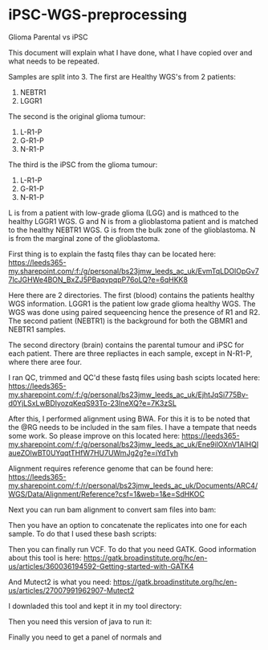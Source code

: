 # iPSC-WGS-preprocessing
Glioma Parental vs iPSC

This document will explain what I have done, what I have copied over and what needs to be repeated.

Samples are split into 3. 
The first are Healthy WGS's from 2 patients:
  1. NEBTR1
  2. LGGR1
     
The second is the original glioma tumour:
  1. L-R1-P
  2. G-R1-P
  3. N-R1-P

The third is the iPSC from the glioma tumour:
  1. L-R1-P
  2. G-R1-P
  3. N-R1-P

L is from a patient with low-grade glioma (LGG) and is mathced to the healthy LGGR1 WGS.
G and N is from a glioblastoma patient and is matched to the healthy NEBTR1 WGS.
G is from the bulk zone of the glioblastoma.
N is from the marginal zone of the glioblastoma.

First thing is to explain the fastq files thay can be located here:
https://leeds365-my.sharepoint.com/:f:/g/personal/bs23jmw_leeds_ac_uk/EvmTqLDOlOpGv77lcJGHWe4BON_BxZJ5PBaqvpqpP76oLQ?e=6qHKK8

Here there are 2 directories. The first (blood) contains the patients healthy WGS information. LGGR1 is the patient low grade glioma healthy WGS. The WGS was done using paired sequeencing hence the presence of R1 and R2. The second patient (NEBTR1) is the background for both the GBMR1 and NEBTR1 samples.

The second directory (brain) contains the parental tumour and iPSC for each patient. There are three repliactes in each sample, except in N-R1-P, where there aree four.

I ran QC, trimmed and QC'd these fastq files using bash scipts located here:
https://leeds365-my.sharepoint.com/:f:/g/personal/bs23jmw_leeds_ac_uk/EjhtJqSi775Bv-d0YjLSxLwBDIyozqKeqS93To-23IneXQ?e=7K3zSL

After this, I performed alignment using BWA. For this it is to be noted that the @RG needs to be included in the sam files. I have a tempate that needs some work. So please improve on this located here:
https://leeds365-my.sharepoint.com/:f:/g/personal/bs23jmw_leeds_ac_uk/Ene9ilOXnV1AlHQlaueZOlwBT0UYqqtTHfW7HU7UWmJg2g?e=iYdTyh

Alignment requires reference genome that can be found here:
https://leeds365-my.sharepoint.com/:f:/r/personal/bs23jmw_leeds_ac_uk/Documents/ARC4/WGS/Data/Alignment/Reference?csf=1&web=1&e=SdHKOC

Next you can run bam alignment to convert sam files into bam:


Then you have an option to concatenate the replicates into one for each sample. To do that I used these bash scripts:


Then you can finally run VCF. To do that you need GATK. Good information about this tool is here:
https://gatk.broadinstitute.org/hc/en-us/articles/360036194592-Getting-started-with-GATK4 

And Mutect2 is what you need:
https://gatk.broadinstitute.org/hc/en-us/articles/27007991962907-Mutect2

I downladed this tool and kept it in my tool directory:

Then you need this version of java to run it:

Finally you need to get a panel of normals and 
